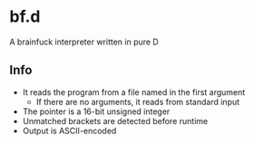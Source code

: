 # bf.d

A brainfuck interpreter written in pure D

## Info

- It reads the program from a file named in the first argument
	- If there are no arguments, it reads from standard input
- The pointer is a 16-bit unsigned integer
- Unmatched brackets are detected before runtime
- Output is ASCII-encoded

